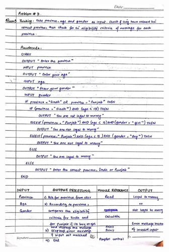![Q3_1](https://github.com/Areeba2024/k240005/blob/676ba0344a35616dd79253e71c269b630b681f75/PF%20Theory%20Assignment/Assign1/Q3_1.jpg)
